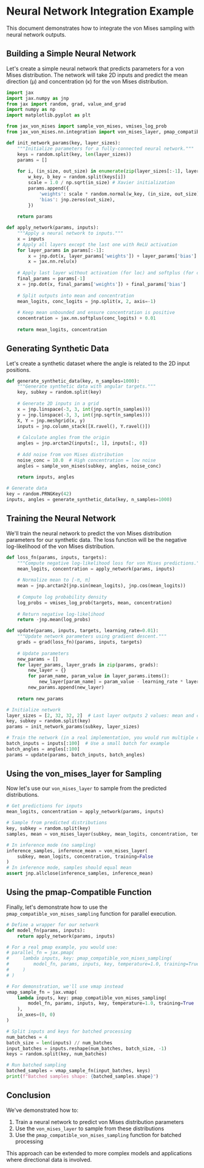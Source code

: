 # Neural Network Integration Example

This document demonstrates how to integrate the von Mises sampling with neural network outputs.

## Building a Simple Neural Network

Let's create a simple neural network that predicts parameters for a von Mises distribution. The network will take 2D inputs and predict the mean direction (μ) and concentration (κ) for the von Mises distribution.

```python
import jax
import jax.numpy as jnp
from jax import random, grad, value_and_grad
import numpy as np
import matplotlib.pyplot as plt

from jax_von_mises import sample_von_mises, vmises_log_prob
from jax_von_mises.nn.integration import von_mises_layer, pmap_compatible_von_mises_sampling

def init_network_params(key, layer_sizes):
    """Initialize parameters for a fully-connected neural network."""
    keys = random.split(key, len(layer_sizes))
    params = []
    
    for i, (in_size, out_size) in enumerate(zip(layer_sizes[:-1], layer_sizes[1:])):
        w_key, b_key = random.split(keys[i])
        scale = 1.0 / np.sqrt(in_size) # Xavier initialization
        params.append({
            'weights': scale * random.normal(w_key, (in_size, out_size)),
            'bias': jnp.zeros(out_size),
        })
    
    return params

def apply_network(params, inputs):
    """Apply a neural network to inputs."""
    x = inputs
    # Apply all layers except the last one with ReLU activation
    for layer_params in params[:-1]:
        x = jnp.dot(x, layer_params['weights']) + layer_params['bias']
        x = jax.nn.relu(x)
    
    # Apply last layer without activation (for loc) and softplus (for concentration)
    final_params = params[-1]
    x = jnp.dot(x, final_params['weights']) + final_params['bias']
    
    # Split outputs into mean and concentration
    mean_logits, conc_logits = jnp.split(x, 2, axis=-1)
    
    # Keep mean unbounded and ensure concentration is positive
    concentration = jax.nn.softplus(conc_logits) + 0.01
    
    return mean_logits, concentration
```

## Generating Synthetic Data

Let's create a synthetic dataset where the angle is related to the 2D input positions.

```python
def generate_synthetic_data(key, n_samples=1000):
    """Generate synthetic data with angular targets."""
    key, subkey = random.split(key)
    
    # Generate 2D inputs in a grid
    x = jnp.linspace(-3, 3, int(jnp.sqrt(n_samples)))
    y = jnp.linspace(-3, 3, int(jnp.sqrt(n_samples)))
    X, Y = jnp.meshgrid(x, y)
    inputs = jnp.column_stack([X.ravel(), Y.ravel()])
    
    # Calculate angles from the origin
    angles = jnp.arctan2(inputs[:, 1], inputs[:, 0])
    
    # Add noise from von Mises distribution
    noise_conc = 10.0  # High concentration = low noise
    angles = sample_von_mises(subkey, angles, noise_conc)
    
    return inputs, angles

# Generate data
key = random.PRNGKey(42)
inputs, angles = generate_synthetic_data(key, n_samples=1000)
```

## Training the Neural Network

We'll train the neural network to predict the von Mises distribution parameters for our synthetic data.
The loss function will be the negative log-likelihood of the von Mises distribution.

```python
def loss_fn(params, inputs, targets):
    """Compute negative log-likelihood loss for von Mises predictions."""
    mean_logits, concentration = apply_network(params, inputs)
    
    # Normalize mean to [-π, π]
    mean = jnp.arctan2(jnp.sin(mean_logits), jnp.cos(mean_logits))
    
    # Compute log probability density
    log_probs = vmises_log_prob(targets, mean, concentration)
    
    # Return negative log-likelihood
    return -jnp.mean(log_probs)

def update(params, inputs, targets, learning_rate=0.01):
    """Update network parameters using gradient descent."""
    grads = grad(loss_fn)(params, inputs, targets)
    
    # Update parameters
    new_params = []
    for layer_params, layer_grads in zip(params, grads):
        new_layer = {}
        for param_name, param_value in layer_params.items():
            new_layer[param_name] = param_value - learning_rate * layer_grads[param_name]
        new_params.append(new_layer)
    
    return new_params

# Initialize network
layer_sizes = [2, 32, 32, 2]  # Last layer outputs 2 values: mean and concentration
key, subkey = random.split(key)
params = init_network_params(subkey, layer_sizes)

# Train the network (in a real implementation, you would run multiple epochs)
batch_inputs = inputs[:100]  # Use a small batch for example
batch_angles = angles[:100]
params = update(params, batch_inputs, batch_angles)
```

## Using the von_mises_layer for Sampling

Now let's use our `von_mises_layer` to sample from the predicted distributions.

```python
# Get predictions for inputs
mean_logits, concentration = apply_network(params, inputs)

# Sample from predicted distributions
key, subkey = random.split(key)
samples, mean = von_mises_layer(subkey, mean_logits, concentration, temperature=1.0, training=True)

# In inference mode (no sampling)
inference_samples, inference_mean = von_mises_layer(
    subkey, mean_logits, concentration, training=False
)
# In inference mode, samples should equal mean
assert jnp.allclose(inference_samples, inference_mean)
```

## Using the pmap-Compatible Function

Finally, let's demonstrate how to use the `pmap_compatible_von_mises_sampling` function for parallel execution.

```python
# Define a wrapper for our network
def model_fn(params, inputs):
    return apply_network(params, inputs)

# For a real pmap example, you would use:
# parallel_fn = jax.pmap(
#     lambda inputs, key: pmap_compatible_von_mises_sampling(
#         model_fn, params, inputs, key, temperature=1.0, training=True
#     )
# )

# For demonstration, we'll use vmap instead
vmap_sample_fn = jax.vmap(
    lambda inputs, key: pmap_compatible_von_mises_sampling(
        model_fn, params, inputs, key, temperature=1.0, training=True
    ),
    in_axes=(0, 0)
)

# Split inputs and keys for batched processing
num_batches = 4
batch_size = len(inputs) // num_batches
input_batches = inputs.reshape(num_batches, batch_size, -1)
keys = random.split(key, num_batches)

# Run batched sampling
batched_samples = vmap_sample_fn(input_batches, keys)
print(f"Batched samples shape: {batched_samples.shape}")
```

## Conclusion

We've demonstrated how to:

1. Train a neural network to predict von Mises distribution parameters
2. Use the `von_mises_layer` to sample from these distributions
3. Use the `pmap_compatible_von_mises_sampling` function for batched processing

This approach can be extended to more complex models and applications where directional data is involved. 